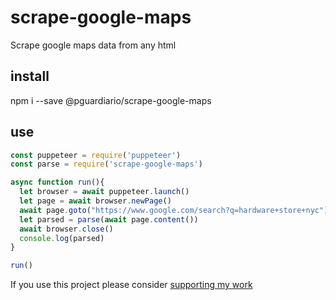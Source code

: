 # scrape-google-maps
Scrape google maps data from any html

## install
npm i --save @pguardiario/scrape-google-maps

## use
```javascript
const puppeteer = require('puppeteer')
const parse = require('scrape-google-maps')

async function run(){
  let browser = await puppeteer.launch()
  let page = await browser.newPage()
  await page.goto("https://www.google.com/search?q=hardware+store+nyc")
  let parsed = parse(await page.content())
  await browser.close()
  console.log(parsed)
}

run()
```

If you use this project please consider [supporting my work](https://www.buymeacoffee.com/pguardiario)